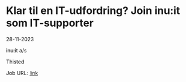 # Klar til en IT-udfordring? Join inu:it som IT-supporter
28-11-2023

inu:it a/s

Thisted

Job URL: [link](https://www.jobindex.dk/jobannonce/496863/klar-til-en-it-udfordring-join-inuit-som-it-supporter)


